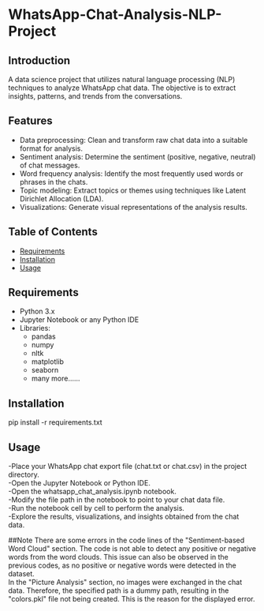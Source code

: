# WhatsApp-Chat-Analysis-NLP-Project
## Introduction

A data science project that utilizes natural language processing (NLP) techniques to analyze WhatsApp chat data. The objective is to extract insights, patterns, and trends from the conversations.

## Features

- Data preprocessing: Clean and transform raw chat data into a suitable format for analysis.
- Sentiment analysis: Determine the sentiment (positive, negative, neutral) of chat messages.
- Word frequency analysis: Identify the most frequently used words or phrases in the chats.
- Topic modeling: Extract topics or themes using techniques like Latent Dirichlet Allocation (LDA).
- Visualizations: Generate visual representations of the analysis results.

## Table of Contents

- [Requirements](#requirements)
- [Installation](#installation)
- [Usage](#usage)

## Requirements

- Python 3.x
- Jupyter Notebook or any Python IDE
- Libraries:
  - pandas
  - numpy
  - nltk
  - matplotlib
  - seaborn
  - many more......

## Installation

pip install -r requirements.txt

## Usage
-Place your WhatsApp chat export file (chat.txt or chat.csv) in the project directory.\
-Open the Jupyter Notebook or Python IDE.\
-Open the whatsapp_chat_analysis.ipynb notebook.\
-Modify the file path in the notebook to point to your chat data file.\
-Run the notebook cell by cell to perform the analysis.\
-Explore the results, visualizations, and insights obtained from the chat data.

##Note
There are some errors in the code lines of the "Sentiment-based Word Cloud" section. The code is not able to detect any positive or negative words from the word clouds. This issue can also be observed in the previous codes, as no positive or negative words were detected in the dataset.\
In the "Picture Analysis" section, no images were exchanged in the chat data. Therefore, the specified path is a dummy path, resulting in the "colors.pkl" file not being created. This is the reason for the displayed error.
